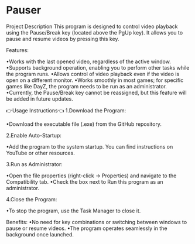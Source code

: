 # Pauser
Project Description
This program is designed to control video playback using the Pause/Break key (located above the PgUp key). It allows you to pause and resume videos by pressing this key.

Features:

•Works with the last opened video, regardless of the active window.
•Supports background operation, enabling you to perform other tasks while the program runs.
•Allows control of video playback even if the video is open on a different monitor.
•Works smoothly in most games; for specific games like DayZ, the program needs to be run as an administrator.
•Currently, the Pause/Break key cannot be reassigned, but this feature will be added in future updates.


👉Usage Instructions👈
1.Download the Program:

•Download the executable file (.exe) from the GitHub repository.

2.Enable Auto-Startup:

•Add the program to the system startup. You can find instructions on YouTube or other resources.

3.Run as Administrator:

•Open the file properties (right-click → Properties) and navigate to the Compatibility tab.
•Check the box next to Run this program as an administrator.

4.Close the Program:

•To stop the program, use the Task Manager to close it.

Benefits:
•No need for key combinations or switching between windows to pause or resume videos.
•The program operates seamlessly in the background once launched.
